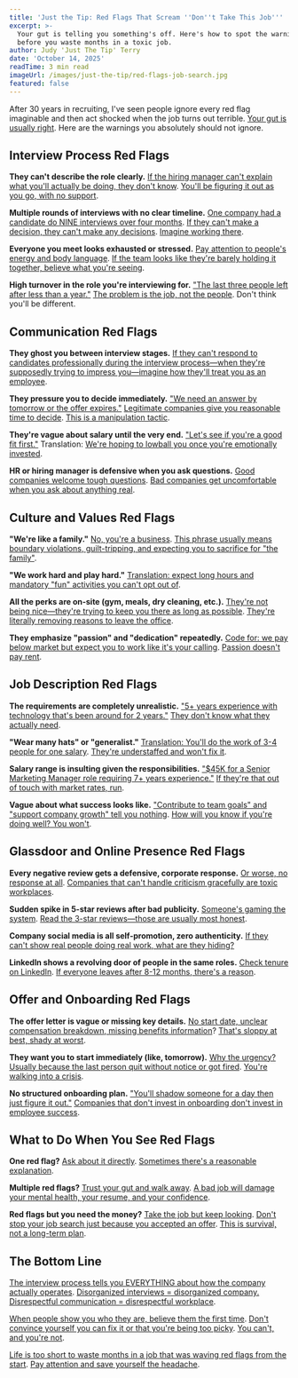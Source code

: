 ```yaml
---
title: 'Just the Tip: Red Flags That Scream ''Don''t Take This Job'''
excerpt: >-
  Your gut is telling you something's off. Here's how to spot the warning signs
  before you waste months in a toxic job.
author: Judy 'Just The Tip' Terry
date: 'October 14, 2025'
readTime: 3 min read
imageUrl: /images/just-the-tip/red-flags-job-search.jpg
featured: false
---
```


After 30 years in recruiting, I've seen people ignore every red flag imaginable and then act shocked when the job turns out terrible. [Your gut is usually right](https://www.shrm.org/topics-tools/news/talent-acquisition/trusting-instinct-job-search). Here are the warnings you absolutely should not ignore.

## Interview Process Red Flags

**They can't describe the role clearly.**
[If the hiring manager can't explain what you'll actually be doing, they don't know](https://www.linkedin.com/business/talent/blog/talent-acquisition/unclear-role-definition-warning). [You'll be figuring it out as you go, with no support](https://www.shrm.org/topics-tools/news/talent-acquisition/role-clarity-importance).

**Multiple rounds of interviews with no clear timeline.**
[One company had a candidate do NINE interviews over four months](https://www.linkedin.com/business/talent/blog/talent-acquisition/excessive-interview-rounds). [If they can't make a decision, they can't make any decisions](https://www.shrm.org/topics-tools/news/talent-acquisition/decision-making-culture-indicator). [Imagine working there](https://www.linkedin.com/business/talent/blog/career-advice/indecisive-employer-red-flag).

**Everyone you meet looks exhausted or stressed.**
[Pay attention to people's energy and body language](https://www.shrm.org/topics-tools/news/talent-acquisition/observing-employee-demeanor). [If the team looks like they're barely holding it together, believe what you're seeing](https://www.linkedin.com/business/talent/blog/talent-acquisition/employee-appearance-culture-indicator).

**High turnover in the role you're interviewing for.**
["The last three people left after less than a year."](https://www.shrm.org/topics-tools/news/talent-acquisition/high-turnover-position-warning) [The problem is the job, not the people](https://www.linkedin.com/business/talent/blog/talent-acquisition/role-specific-turnover-red-flag). Don't think you'll be different.

## Communication Red Flags

**They ghost you between interview stages.**
[If they can't respond to candidates professionally during the interview process—when they're supposedly trying to impress you—imagine how they'll treat you as an employee](https://www.shrm.org/topics-tools/news/talent-acquisition/interview-ghosting-employer-red-flag).

**They pressure you to decide immediately.**
["We need an answer by tomorrow or the offer expires."](https://www.linkedin.com/business/talent/blog/talent-acquisition/high-pressure-offer-tactics) [Legitimate companies give you reasonable time to decide](https://www.shrm.org/topics-tools/news/talent-acquisition/reasonable-offer-response-time). [This is a manipulation tactic](https://www.linkedin.com/business/talent/blog/talent-acquisition/pressure-tactics-red-flags).

**They're vague about salary until the very end.**
["Let's see if you're a good fit first."](https://www.shrm.org/topics-tools/news/benefits-compensation/salary-transparency-importance) Translation: [We're hoping to lowball you once you're emotionally invested](https://www.linkedin.com/business/talent/blog/talent-acquisition/delayed-salary-discussion-tactic).

**HR or hiring manager is defensive when you ask questions.**
[Good companies welcome tough questions](https://www.shrm.org/topics-tools/news/talent-acquisition/candidate-questions-welcomed). [Bad companies get uncomfortable when you ask about anything real](https://www.linkedin.com/business/talent/blog/talent-acquisition/defensive-responses-interview).

## Culture and Values Red Flags

**"We're like a family."**
[No, you're a business](https://www.shrm.org/topics-tools/news/employee-relations/we-are-family-workplace-red-flag). [This phrase usually means boundary violations, guilt-tripping, and expecting you to sacrifice for "the family"](https://www.linkedin.com/business/talent/blog/talent-management/family-culture-warning-signs).

**"We work hard and play hard."**
[Translation: expect long hours and mandatory "fun" activities you can't opt out of](https://www.shrm.org/topics-tools/news/employee-relations/work-hard-play-hard-culture-problems).

**All the perks are on-site (gym, meals, dry cleaning, etc.).**
[They're not being nice—they're trying to keep you there as long as possible](https://www.linkedin.com/business/talent/blog/talent-management/on-site-perks-intention). [They're literally removing reasons to leave the office](https://www.shrm.org/topics-tools/news/managing-smart/on-site-amenities-work-life-balance).

**They emphasize "passion" and "dedication" repeatedly.**
[Code for: we pay below market but expect you to work like it's your calling](https://www.linkedin.com/business/talent/blog/talent-acquisition/passion-exploitation-warning). [Passion doesn't pay rent](https://www.shrm.org/topics-tools/news/benefits-compensation/passion-vs-compensation).

## Job Description Red Flags

**The requirements are completely unrealistic.**
["5+ years experience with technology that's been around for 2 years."](https://www.linkedin.com/business/talent/blog/talent-acquisition/impossible-requirements-job-postings) [They don't know what they actually need](https://www.shrm.org/topics-tools/news/talent-acquisition/unrealistic-job-requirements-meaning).

**"Wear many hats" or "generalist."**
[Translation: You'll do the work of 3-4 people for one salary](https://www.linkedin.com/business/talent/blog/talent-acquisition/wear-many-hats-red-flag). [They're understaffed and won't fix it](https://www.shrm.org/topics-tools/news/managing-smart/understaffing-signals).

**Salary range is insulting given the responsibilities.**
["$45K for a Senior Marketing Manager role requiring 7+ years experience."](https://www.shrm.org/topics-tools/news/benefits-compensation/lowball-salary-ranges) [If they're that out of touch with market rates, run](https://www.linkedin.com/business/talent/blog/talent-acquisition/below-market-compensation-red-flag).

**Vague about what success looks like.**
["Contribute to team goals" and "support company growth" tell you nothing](https://www.shrm.org/topics-tools/news/talent-acquisition/vague-success-metrics). [How will you know if you're doing well? You won't](https://www.linkedin.com/business/talent/blog/talent-management/unclear-expectations-problem).

## Glassdoor and Online Presence Red Flags

**Every negative review gets a defensive, corporate response.**
[Or worse, no response at all](https://www.shrm.org/topics-tools/news/talent-acquisition/glassdoor-response-quality). [Companies that can't handle criticism gracefully are toxic workplaces](https://www.linkedin.com/business/talent/blog/employer-brand/defensive-review-responses).

**Sudden spike in 5-star reviews after bad publicity.**
[Someone's gaming the system](https://www.shrm.org/topics-tools/news/talent-acquisition/fake-review-patterns). [Read the 3-star reviews—those are usually most honest](https://www.linkedin.com/business/talent/blog/employer-brand/middle-rating-reviews-valuable).

**Company social media is all self-promotion, zero authenticity.**
[If they can't show real people doing real work, what are they hiding?](https://www.shrm.org/topics-tools/news/talent-acquisition/authentic-employer-branding)

**LinkedIn shows a revolving door of people in the same roles.**
[Check tenure on LinkedIn](https://www.linkedin.com/business/talent/blog/talent-acquisition/linkedin-tenure-research). [If everyone leaves after 8-12 months, there's a reason](https://www.shrm.org/topics-tools/news/talent-acquisition/short-tenure-patterns-investigation).

## Offer and Onboarding Red Flags

**The offer letter is vague or missing key details.**
[No start date, unclear compensation breakdown, missing benefits information](https://www.shrm.org/topics-tools/news/employment-law-compliance/offer-letter-completeness)? [That's sloppy at best, shady at worst](https://www.linkedin.com/business/talent/blog/talent-acquisition/incomplete-offer-letter-concerns).

**They want you to start immediately (like, tomorrow).**
[Why the urgency? Usually because the last person quit without notice or got fired](https://www.shrm.org/topics-tools/news/talent-acquisition/immediate-start-date-red-flag). [You're walking into a crisis](https://www.linkedin.com/business/talent/blog/career-advice/emergency-hire-concerns).

**No structured onboarding plan.**
["You'll shadow someone for a day then just figure it out."](https://www.shrm.org/topics-tools/news/talent-management/lack-onboarding-structure) [Companies that don't invest in onboarding don't invest in employee success](https://www.linkedin.com/business/talent/blog/talent-management/onboarding-investment-indicator).

## What to Do When You See Red Flags

**One red flag?** [Ask about it directly](https://www.shrm.org/topics-tools/news/talent-acquisition/addressing-concerns-interview). [Sometimes there's a reasonable explanation](https://www.linkedin.com/business/talent/blog/talent-acquisition/red-flag-clarification).

**Multiple red flags?** [Trust your gut and walk away](https://www.shrm.org/topics-tools/news/career-development/trusting-instincts-job-offers). [A bad job will damage your mental health, your resume, and your confidence](https://www.linkedin.com/business/talent/blog/career-advice/toxic-job-costs).

**Red flags but you need the money?** [Take the job but keep looking](https://www.shrm.org/topics-tools/news/career-development/survival-job-strategy). [Don't stop your job search just because you accepted an offer](https://www.linkedin.com/business/talent/blog/career-advice/continuing-search-after-accepting). [This is survival, not a long-term plan](https://www.shrm.org/topics-tools/news/career-development/short-term-job-mindset).

## The Bottom Line

[The interview process tells you EVERYTHING about how the company actually operates](https://www.shrm.org/topics-tools/news/talent-acquisition/interview-process-culture-reflection). [Disorganized interviews = disorganized company. Disrespectful communication = disrespectful workplace](https://www.linkedin.com/business/talent/blog/talent-acquisition/interview-experience-workplace-preview).

[When people show you who they are, believe them the first time](https://www.shrm.org/topics-tools/news/talent-acquisition/heeding-warning-signs). [Don't convince yourself you can fix it or that you're being too picky](https://www.linkedin.com/business/talent/blog/career-advice/ignoring-red-flags-consequences). [You can't, and you're not](https://www.shrm.org/topics-tools/news/career-development/standards-not-pickiness).

[Life is too short to waste months in a job that was waving red flags from the start](https://www.linkedin.com/business/talent/blog/career-advice/red-flag-cost-calculation). [Pay attention and save yourself the headache](https://www.shrm.org/topics-tools/news/talent-acquisition/job-search-vigilance).
